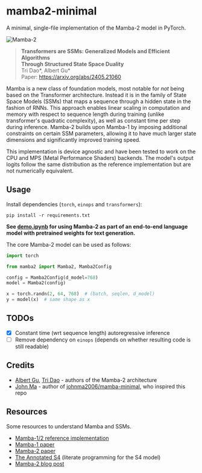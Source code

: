 # mamba2-minimal

A minimal, single-file implementation of the Mamba-2 model in PyTorch.

![Mamba-2](https://github.com/state-spaces/mamba/blob/f9dbb4fdb2705d71282e0db184d177c6375623f0/assets/ssd_algorithm.png)
> **Transformers are SSMs: Generalized Models and Efficient Algorithms**\
>     **Through Structured State Space Duality**\
> Tri Dao*, Albert Gu*\
> Paper: https://arxiv.org/abs/2405.21060

Mamba is a new class of foundation models, most notable for _not_ being based on the Transformer architecture. Instead it is in the family of State Space Models (SSMs) that maps a sequence through a hidden state in the fashion of RNNs. This approach enables linear scaling in computation and memory with respect to sequence length during training (unlike transformer's quadratic complexity), as well as constant time per step during inference. Mamba-2 builds upon Mamba-1 by imposing additional constraints on certain SSM parameters, allowing it to have much larger state dimensions and significantly improved training speed.

This implementation is device agnostic and have been tested to work on the CPU and MPS (Metal Performance Shaders) backends. The model's output logits follow the same distribution as the reference implementation but are not numerically equivalent. 

## Usage

Install dependencies (`torch`, `einops` and `transformers`):

```
pip install -r requirements.txt
```

**See [demo.ipynb](./demo.ipynb) for using Mamba-2 as part of an end-to-end language model with pretrained weights for text generation.**

The core Mamba-2 model can be used as follows:

```py
import torch

from mamba2 import Mamba2, Mamba2Config

config = Mamba2Config(d_model=768)
model = Mamba2(config)

x = torch.randn(2, 64, 768)  # (batch, seqlen, d_model)
y = model(x)  # same shape as x
```

## TODOs

- [x] Constant time (wrt sequence length) autoregressive inference
- [ ] Remove dependency on `einops` (depends on whether resulting code is still readable)

## Credits

* [Albert Gu], [Tri Dao] - authors of the Mamba-2 architecture
* [John Ma] - author of [johnma2006/mamba-minimal], who inspired this repo

## Resources

Some resources to understand Mamba and SSMs.

* [Mamba-1/2 reference implementation]
* [Mamba-1 paper]
* [Mamba-2 paper]
* [The Annotated S4] (literate programming for the S4 model)
* [Mamba-2 blog post]

[Albert Gu]: https://github.com/albertfgu
[Tri Dao]: https://github.com/tridao
[John Ma]: https://github.com/johnma2006
[johnma2006/mamba-minimal]: https://github.com/johnma2006/mamba-minimal
[Mamba-1 paper]: https://arxiv.org/abs/2312.00752
[Mamba-2 paper]: https://arxiv.org/abs/2405.21060
[The Annotated S4]: https://srush.github.io/annotated-s4/
[Mamba-2 blog post]: https://tridao.me/blog/2024/mamba2-part1-model/
[Mamba-1/2 reference implementation]: https://github.com/state-spaces/mamba
